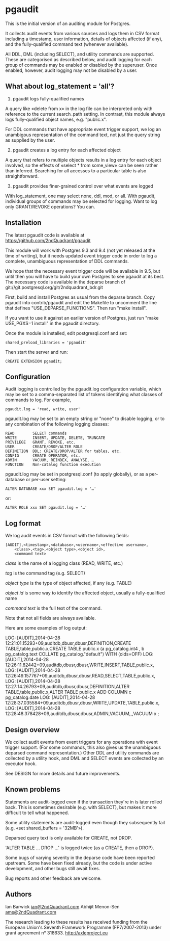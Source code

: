 pgaudit
=======

This is the initial version of an auditing module for Postgres.

It collects audit events from various sources and logs them in CSV
format including a timestamp, user information, details of objects
affected (if any), and the fully-qualified command text (whenever
available).

All DDL, DML (including SELECT), and utility commands are supported.
These are categorised as described below, and audit logging for each
group of commands may be enabled or disabled by the superuser. Once
enabled, however, audit logging may not be disabled by a user.

What about log_statement = 'all'?
---------------------------------

1. pgaudit logs fully-qualified names

A query like «delete from x» in the log file can be interpreted only
with reference to the current search_path setting. In contrast, this
module always logs fully-qualified object names, e.g. "public.x".

For DDL commands that have appropriate event trigger support, we log an
unambigous representation of the command text, not just the query string
as supplied by the user.

2. pgaudit creates a log entry for each affected object

A query that refers to multiple objects results in a log entry for each
object involved, so the effects of «select * from some_view» can be seen
rather than inferred. Searching for all accesses to a particular table
is also straightforward.

3. pgaudit provides finer-grained control over what events are logged

With log_statement, one may select none, ddl, mod, or all. With pgaudit,
individual groups of commands may be selected for logging. Want to log
only GRANT/REVOKE operations? You can.

Installation
------------

The latest pgaudit code is available at
https://github.com/2ndQuadrant/pgaudit

This module will work with Postgres 9.3 and 9.4 (not yet released at the
time of writing), but it needs updated event trigger code in order to
log a complete, unambiguous representation of DDL commands.

We hope that the necessary event trigger code will be available in 9.5,
but until then you will have to build your own Postgres to see pgaudit
at its best. The necessary code is available in the deparse branch of
git://git.postgresql.org/git/2ndquadrant_bdr.git

First, build and install Postgres as usual from the deparse branch. Copy
pgaudit into contrib/pgaudit and edit the Makefile to uncomment the line
that defines "USE_DEPARSE_FUNCTIONS". Then run "make install".

If you want to use it against an earlier version of Postgres, just run
"make USE_PGXS=1 install" in the pgaudit directory.

Once the module is installed, edit postgresql.conf and set:

	shared_preload_libraries = 'pgaudit'

Then start the server and run:

	CREATE EXTENSION pgaudit;

Configuration
-------------

Audit logging is controlled by the pgaudit.log configuration variable,
which may be set to a comma-separated list of tokens identifying what
classes of commands to log. For example,

	pgaudit.log = 'read, write, user'

pgaudit.log may be set to an empty string or "none" to disable logging,
or to any combination of the following logging classes:

	READ		SELECT commands
	WRITE		INSERT, UPDATE, DELETE, TRUNCATE
	PRIVILEGE	GRANT, REVOKE, etc.
	USER		CREATE/DROP/ALTER ROLE
	DEFINITION	DDL: CREATE/DROP/ALTER for tables, etc.
	CONFIG		CREATE OPERATOR, etc.
	ADMIN		VACUUM, REINDEX, ANALYSE, …
	FUNCTION	Non-catalog function execution

pgaudit.log may be set in postgresql.conf (to apply globally), or as a
per-database or per-user setting:

	ALTER DATABASE xxx SET pgaudit.log = '…'

or:

	ALTER ROLE xxx SET pgaudit.log = '…'

Log format
----------

We log audit events in CSV format with the following fields:

	[AUDIT],<timestamp>,<database>,<username>,<effective username>,
		<class>,<tag>,<object type>,<object id>,
		<command text>

*class* is the name of a logging class (READ, WRITE, etc.)

*tag* is the command tag (e.g. SELECT)

*object type* is the type of object affected, if any (e.g. TABLE)

*object id* is some way to identify the affected object, usually a
fully-qualified name

*command text* is the full text of the command.

Note that not all fields are always available.

Here are some examples of log output:

LOG:  [AUDIT],2014-04-28 12:21:01.15293+09,auditdb,dbusr,dbusr,DEFINITION,CREATE TABLE,table,public.x,CREATE  TABLE  public.x (a pg_catalog.int4   , b pg_catalog.text   COLLATE pg_catalog."default")   WITH (oids=OFF)
LOG:  [AUDIT],2014-04-28 12:26:11.82442+09,auditdb,dbusr,dbusr,WRITE,INSERT,TABLE,public.x,
LOG:  [AUDIT],2014-04-28 12:26:49.157767+09,auditdb,dbusr,dbusr,READ,SELECT,TABLE,public.x,
LOG:  [AUDIT],2014-04-28 12:27:14.26793+09,auditdb,dbusr,dbusr,DEFINITION,ALTER TABLE,table,public.x,ALTER TABLE public.x ADD COLUMN c pg_catalog.date
LOG:  [AUDIT],2014-04-28 12:28:37.035584+09,auditdb,dbusr,dbusr,WRITE,UPDATE,TABLE,public.x,
LOG:  [AUDIT],2014-04-28 12:28:48.378428+09,auditdb,dbusr,dbusr,ADMIN,VACUUM,,,VACUUM x ;

Design overview
---------------

We collect audit events from event triggers for any operations with
event trigger support. (For some commands, this also gives us the
unambiguous deparsed command representation.) Other DDL and utility
commands are collected by a utility hook, and DML and SELECT events
are collected by an executor hook.

See DESIGN for more details and future improvements.

Known problems
--------------

Statements are audit-logged even if the transaction they're in is later
rolled back. This is sometimes desirable (e.g. with SELECT), but makes
it more difficult to tell what happened.

Some utility statements are audit-logged even though they subsequently
fail (e.g. «set shared_buffers = '32MB'»).

Deparsed query text is only available for CREATE, not DROP.

'ALTER TABLE … DROP …' is logged twice (as a CREATE, then a DROP).

Some bugs of varying severity in the deparse code have been reported
upstream. Some have been fixed already, but the code is under active
development, and other bugs still await fixes.

Bug reports and other feedback are welcome.

Authors
-------
Ian Barwick <ian@2ndQuadrant.com>
Abhijit Menon-Sen <ams@2ndQuadrant.com>

The research leading to these results has received funding from the
European Union's Seventh Framework Programme (FP7/2007-2013) under
grant agreement n° 318633. http://axleproject.eu
